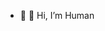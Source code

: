 - 👋 👀 Hi, I’m Human

<!---
adebudiono15/adebudiono15 is a ✨ special ✨ repository because its `README.md` (this file) appears on your GitHub profile.
You can click the Preview link to take a look at your changes.
--->
